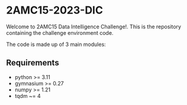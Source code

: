 # 2AMC15-2023-DIC

Welcome to 2AMC15 Data Intelligence Challenge!.
This is the repository containing the challenge environment code.

The code is made up of 3 main modules: 

## Requirements
- python >= 3.11
- gymnasium >= 0.27 
- numpy >= 1.21
- tqdm ~= 4